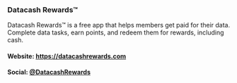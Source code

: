 ### Datacash Rewards™
Datacash Rewards™ is a free app that helps members get paid for their data. Complete data tasks, earn points, and redeem them for rewards, including cash.
#### Website: https://datacashrewards.com
#### Social: [@DatacashRewards](https://datacashrewards.com)
